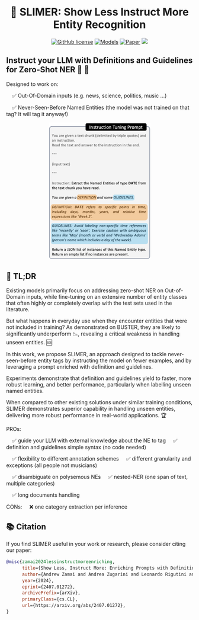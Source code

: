 <div align="center">
  <h1>👻 SLIMER: Show Less Instruct More Entity Recognition</h1>
</div>


<p align="center">
    <a href="https://github.com/andrewzamai/SLIMER/blob/main/LICENSE"><img alt="GitHub license" src="https://img.shields.io/badge/license-Apache2.0-blue"></a>
    <a href="https://huggingface.co/expertai/SLIMER"><img alt="Models" src="https://img.shields.io/badge/🤗-Models-green"></a>
    <a href="https://arxiv.org/abs/2407.01272"><img alt="Paper" src="https://img.shields.io/badge/📄-Paper-orange"></a>
    <a href="https://www.expert.ai/"><img src="https://img.shields.io/badge/company-expert.ai-blueviolet"></a>
</p>

## Instruct your LLM with Definitions and Guidelines for Zero-Shot NER 🔎 📖

Designed to work on:

&nbsp;&nbsp;&nbsp;&nbsp;✅ Out-Of-Domain inputs (e.g. news, science, politics, music ...)

&nbsp;&nbsp;&nbsp;&nbsp;✅ Never-Seen-Before Named Entities (the model was not trained on that tag? It will tag it anyway!)

<div align="center">
<img src="assets/SLIMER_prompt.png" alt="Alt text" style="max-width: 100%; width: 275px;">
</div>


## 📄 TL;DR
Existing models primarily focus on addressing zero-shot NER on Out-of-Domain inputs, while fine-tuning on an extensive number of entity classes that often highly or completely overlap with the test sets used in the literature. 

But what happens in everyday use when they encounter entities that were not included in training? 
As demonstrated on BUSTER, they are likely to significantly underperform 📉, revealing a critical weakness in handling unseen entities. 🆘

In this work, we propose SLIMER, an approach designed to tackle never-seen-before entity tags by instructing the model on fewer examples, and by leveraging a prompt enriched with definition and guidelines.

Experiments demonstrate that definition and guidelines yield to faster, more robust learning, and better performance, particularly when labelling unseen named entities. 

When compared to other existing solutions under similar training conditions, SLIMER demonstrates superior capability in handling unseen entities, delivering more robust performance in real-world applications. 🏆

PROs:

&nbsp;&nbsp;&nbsp;&nbsp;✅ guide your LLM with external knowledge about the NE to tag 
&nbsp;&nbsp;&nbsp;&nbsp;✅ definition and guidelines simple syntax (no code needed)

&nbsp;&nbsp;&nbsp;&nbsp;✅ flexibility to different annotation schemes 
&nbsp;&nbsp;&nbsp;&nbsp;✅ different granularity and exceptions (all people not musicians)

&nbsp;&nbsp;&nbsp;&nbsp;✅ disambiguate on polysemous NEs
&nbsp;&nbsp;&nbsp;&nbsp;✅ nested-NER (one span of text, multiple categories)

&nbsp;&nbsp;&nbsp;&nbsp;✅ long documents handling

CONs:
&nbsp;&nbsp;&nbsp;&nbsp;❌ one category extraction per inference


## 📚 Citation

If you find SLIMER useful in your work or research, please consider citing our paper:

```bibtex
@misc{zamai2024lessinstructmoreenriching,
      title={Show Less, Instruct More: Enriching Prompts with Definitions and Guidelines for Zero-Shot NER}, 
      author={Andrew Zamai and Andrea Zugarini and Leonardo Rigutini and Marco Ernandes and Marco Maggini},
      year={2024},
      eprint={2407.01272},
      archivePrefix={arXiv},
      primaryClass={cs.CL},
      url={https://arxiv.org/abs/2407.01272}, 
}
```
